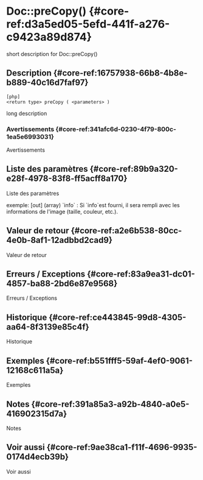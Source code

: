 # Doc::preCopy() {#core-ref:d3a5ed05-5efd-441f-a276-c9423a89d874}

<div class="short-description">
<span class="fixme template">short description for Doc::preCopy()</span>
</div>
<!--
<div class="applicability">
Obsolète depuis #.#.#
</div>
-->

## Description {#core-ref:16757938-66b8-4b8e-b889-40c16d7faf97}

    [php]
    <return type> preCopy ( <parameters> )

<span class="fixme template">long description</span>

### Avertissements {#core-ref:341afc6d-0230-4f79-800c-1ea5e6993031}

<span class="fixme template">Avertissements</span>

## Liste des paramètres {#core-ref:89b9a320-e28f-4978-83f8-ff5acff8a170}

<span class="fixme template">Liste des paramètres</span>

<div class="fixme template">
exemple:  
[out] (array) `info`
:   Si `info`est fourni, il sera rempli avec les informations de l'image (taille, couleur, etc.).
</div>

## Valeur de retour {#core-ref:a2e6b538-80cc-4e0b-8af1-12adbbd2cad9}

<span class="fixme template">Valeur de retour</span>

## Erreurs / Exceptions {#core-ref:83a9ea31-dc01-4857-ba88-2bd6e87e9568}

<span class="fixme template">Erreurs / Exceptions</span>

## Historique {#core-ref:ce443845-99d8-4305-aa64-8f3139e85c4f}

<span class="fixme template">Historique</span>

## Exemples {#core-ref:b551fff5-59af-4ef0-9061-12168c611a5a}

<span class="fixme template">Exemples</span>

## Notes {#core-ref:391a85a3-a92b-4840-a0e5-416902315d7a}

<span class="fixme template">Notes</span>

## Voir aussi {#core-ref:9ae38ca1-f11f-4696-9935-0174d4ecb39b}

<span class="fixme template">Voir aussi</span>
